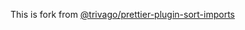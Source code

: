 This is fork from [@trivago/prettier-plugin-sort-imports](https://github.com/trivago/prettier-plugin-sort-imports)